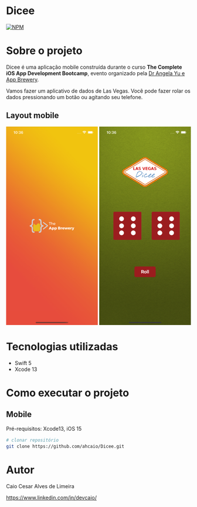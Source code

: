 # Dicee 
[![NPM](https://img.shields.io/npm/l/react)](https://github.com/ahcaio/Dicee/blob/main/license) 

# Sobre o projeto

Dicee é uma aplicação mobile construída durante o curso **The Complete iOS App Development Bootcamp**, evento organizado pela [Dr Angela Yu e App Brewery](https://appbrewery.com/ "Site da App Brewery").

Vamos fazer um aplicativo de dados de Las Vegas. Você pode fazer rolar os dados pressionando um botão ou agitando seu telefone.

## Layout mobile
<img src="https://github.com/ahcaio/Dicee/blob/main/Dicee/assets/Simulator%20Screen%20Shot%20-%20iPhone%2013%20-%202022-07-15%20at%2010.36.33.png" width="250px" />      <img src="https://github.com/ahcaio/Dicee/blob/main/Dicee/assets/Simulator%20Screen%20Shot%20-%20iPhone%2013%20-%202022-07-15%20at%2010.36.42.png" width="250px" />

# Tecnologias utilizadas
- Swift 5
- Xcode 13

# Como executar o projeto

## Mobile
Pré-requisitos: Xcode13, iOS 15

```bash
# clonar repositório
git clone https://github.com/ahcaio/Dicee.git
```

# Autor

Caio Cesar Alves de Limeira

https://www.linkedin.com/in/devcaio/
